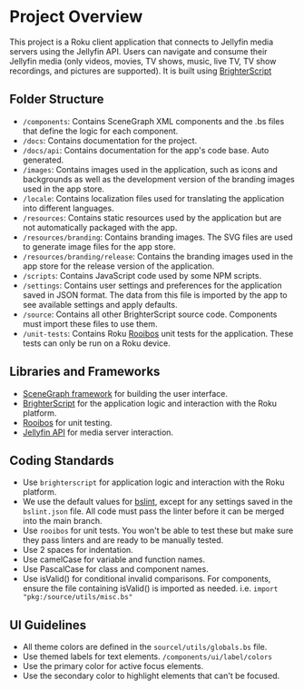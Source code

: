 # Project Overview

This project is a Roku client application that connects to Jellyfin media servers using the Jellyfin API. Users can navigate and consume their Jellyfin media (only videos, movies, TV shows, music, live TV, TV show recordings, and pictures are supported). It is built using [BrighterScript](https://github.com/rokucommunity/brighterscript)

## Folder Structure

- `/components`: Contains SceneGraph XML components and the .bs files that define the logic for each component.
- `/docs`: Contains documentation for the project.
- `/docs/api`: Contains documentation for the app's code base. Auto generated.
- `/images`: Contains images used in the application, such as icons and backgrounds as well as the development version of the branding images used in the app store.
- `/locale`: Contains localization files used for translating the application into different languages.
- `/resources`: Contains static resources used by the application but are not automatically packaged with the app.
- `/resources/branding`: Contains branding images. The SVG files are used to generate image files for the app store.
- `/resources/branding/release`: Contains the branding images used in the app store for the release version of the application.
- `/scripts`: Contains JavaScript code used by some NPM scripts.
- `/settings`: Contains user settings and preferences for the application saved in JSON format. The data from this file is imported by the app to see available settings and apply defaults.
- `/source`: Contains all other BrighterScript source code. Components must import these files to use them.
- `/unit-tests`: Contains Roku [Rooibos](https://github.com/rokucommunity/rooibos) unit tests for the application. These tests can only be run on a Roku device.

## Libraries and Frameworks

- [SceneGraph framework](https://developer.roku.com/docs/developer-program/core-concepts/core-concepts.md) for building the user interface.
- [BrighterScript](https://github.com/rokucommunity/brighterscript) for the application logic and interaction with the Roku platform.
- [Rooibos](https://github.com/rokucommunity/rooibos) for unit testing.
- [Jellyfin API](https://api.jellyfin.org/) for media server interaction.

## Coding Standards

- Use `brighterscript` for application logic and interaction with the Roku platform.
- We use the default values for [bslint](https://github.com/rokucommunity/bslint), except for any settings saved in the `bslint.json` file. All code must pass the linter before it can be merged into the main branch.
- Use `rooibos` for unit tests. You won't be able to test these but make sure they pass linters and are ready to be manually tested.
- Use 2 spaces for indentation.
- Use camelCase for variable and function names.
- Use PascalCase for class and component names.
- Use isValid() for conditional invalid comparisons. For components, ensure the file containing isValid() is imported as needed. i.e. `import "pkg:/source/utils/misc.bs"`

## UI Guidelines

- All theme colors are defined in the `sourcel/utils/globals.bs` file.
- Use themed labels for text elements. `/components/ui/label/colors`
- Use the primary color for active focus elements.
- Use the secondary color to highlight elements that can't be focused.
